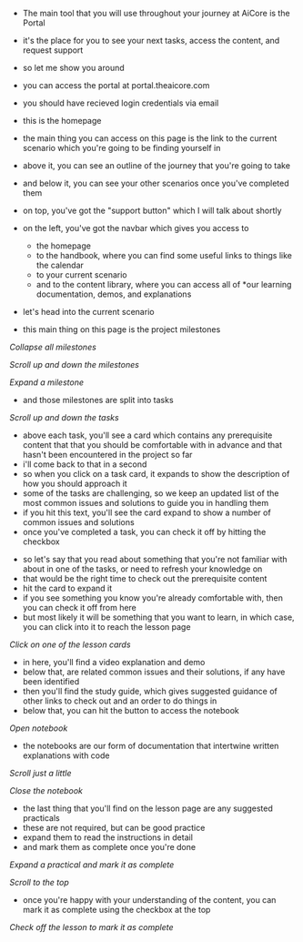 - The main tool that you will use throughout your journey at AiCore is the Portal
- it's the place for you to see your next tasks, access the content, and request support

- so let me show you around
- you can access the portal at portal.theaicore.com
- you should have recieved login credentials via email
- this is the homepage
- the main thing you can access on this page is the link to the current scenario which you're going to be finding yourself in
- above it, you can see an outline of the journey that you're going to take
- and below it, you can see your other scenarios once you've completed them
- on top, you've got the "support button" which I will talk about shortly
- on the left, you've got the navbar which gives you access to

  - the homepage
  - to the handbook, where you can find some useful links to things like the calendar
  - to your current scenario
  - and to the content library, where you can access all of \*our learning documentation, demos, and explanations

- let's head into the current scenario

<!-- THE PROJECT PAGE -->

- this main thing on this page is the project milestones

_Collapse all milestones_

_Scroll up and down the milestones_

_Expand a milestone_

- and those milestones are split into tasks

_Scroll up and down the tasks_

- above each task, you'll see a card which contains any prerequisite content that that you should be comfortable with in advance and that hasn't been encountered in the project so far
- i'll come back to that in a second
- so when you click on a task card, it expands to show the description of how you should approach it
- some of the tasks are challenging, so we keep an updated list of the most common issues and solutions to guide you in handling them
- if you hit this text, you'll see the card expand to show a number of common issues and solutions
- once you've completed a task, you can check it off by hitting the checkbox

<!-- PREREQUISITE CONTENT -->

- so let's say that you read about something that you're not familiar with about in one of the tasks, or need to refresh your knowledge on
- that would be the right time to check out the prerequisite content
- hit the card to expand it
- if you see something you know you're already comfortable with, then you can check it off from here
- but most likely it will be something that you want to learn, in which case, you can click into it to reach the lesson page

_Click on one of the lesson cards_

<!-- LESSON PAGE -->

- in here, you'll find a video explanation and demo
- below that, are related common issues and their solutions, if any have been identified
- then you'll find the study guide, which gives suggested guidance of other links to check out and an order to do things in
- below that, you can hit the button to access the notebook

_Open notebook_

- the notebooks are our form of documentation that intertwine written explanations with code

_Scroll just a little_

_Close the notebook_

- the last thing that you'll find on the lesson page are any suggested practicals
- these are not required, but can be good practice
- expand them to read the instructions in detail
- and mark them as complete once you're done

_Expand a practical and mark it as complete_

_Scroll to the top_

- once you're happy with your understanding of the content, you can mark it as complete using the checkbox at the top

_Check off the lesson to mark it as complete_
